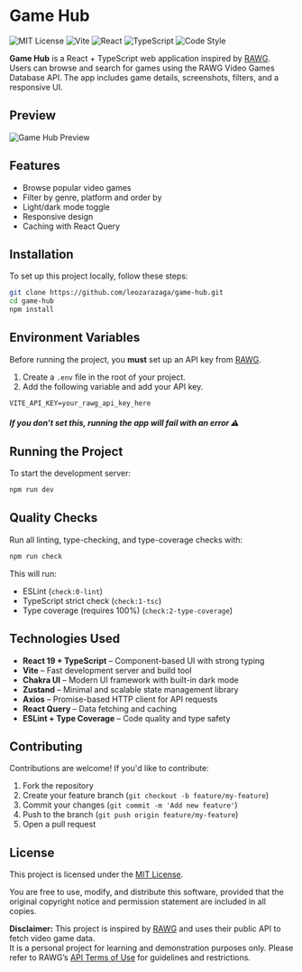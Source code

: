 # Game Hub

![MIT License](https://img.shields.io/badge/license-MIT-blue.svg)
![Vite](https://img.shields.io/badge/Built%20With-Vite-646CFF?logo=vite&logoColor=FFD62E)
![React](https://img.shields.io/badge/React-19.x-61DAFB?logo=react)
![TypeScript](https://img.shields.io/badge/TypeScript-5.x-3178C6?logo=typescript)
![Code Style](https://img.shields.io/badge/Code%20Style-ESLint%20%2B%20Type%20Coverage-blue)

**Game Hub** is a React + TypeScript web application inspired by [RAWG](https://rawg.io/). Users can browse and search for games using the RAWG Video Games Database API. The app includes game details, screenshots, filters, and a responsive UI.

## Preview

![Game Hub Preview](./src/assets/game-hub-preview.gif)

<!-- **Live Demo :** [https://game-hub.netlify.app](https://game-hub.netlify.app) -->

## Features

-   Browse popular video games
-   Filter by genre, platform and order by
-   Light/dark mode toggle
-   Responsive design
-   Caching with React Query

## Installation

To set up this project locally, follow these steps:

```bash
git clone https://github.com/leozarazaga/game-hub.git
cd game-hub
npm install
```

## Environment Variables

Before running the project, you **must** set up an API key from [RAWG](https://rawg.io/apidocs).

1. Create a `.env` file in the root of your project.
2. Add the following variable and add your API key.

```env
VITE_API_KEY=your_rawg_api_key_here
```

##### If you don’t set this, running the app will fail with an error ⚠️

## Running the Project

To start the development server:

```bash
npm run dev
```

## Quality Checks

Run all linting, type-checking, and type-coverage checks with:

```bash
npm run check
```

This will run:

-   ESLint (`check:0-lint`)
-   TypeScript strict check (`check:1-tsc`)
-   Type coverage (requires 100%) (`check:2-type-coverage`)

## Technologies Used

-   **React 19 + TypeScript** – Component-based UI with strong typing
-   **Vite** – Fast development server and build tool
-   **Chakra UI** – Modern UI framework with built-in dark mode
-   **Zustand** – Minimal and scalable state management library
-   **Axios** – Promise-based HTTP client for API requests
-   **React Query** – Data fetching and caching
-   **ESLint + Type Coverage** – Code quality and type safety

## Contributing

Contributions are welcome! If you'd like to contribute:

1. Fork the repository
2. Create your feature branch (`git checkout -b feature/my-feature`)
3. Commit your changes (`git commit -m 'Add new feature'`)
4. Push to the branch (`git push origin feature/my-feature`)
5. Open a pull request

## License

This project is licensed under the [MIT License](./LICENSE).

You are free to use, modify, and distribute this software, provided that the original copyright notice and permission statement are included in all copies.

**Disclaimer:** This project is inspired by [RAWG](https://rawg.io/) and uses their public API to fetch video game data.  
It is a personal project for learning and demonstration purposes only. Please refer to RAWG’s [API Terms of Use](https://rawg.io/apidocs) for guidelines and restrictions.
